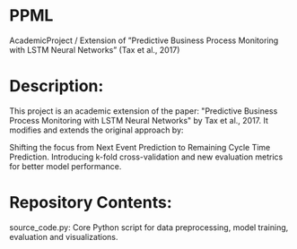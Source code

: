 # PPML
AcademicProject / Extension of ”Predictive Business Process Monitoring with LSTM Neural Networks” (Tax et al., 2017)

# Description:
This project is an academic extension of the paper:
"Predictive Business Process Monitoring with LSTM Neural Networks" by Tax et al., 2017.
It modifies and extends the original approach by:

Shifting the focus from Next Event Prediction to Remaining Cycle Time Prediction.
Introducing k-fold cross-validation and new evaluation metrics for better model performance.


# Repository Contents:
source_code.py: Core Python script for data preprocessing, model training, evaluation and visualizations.

